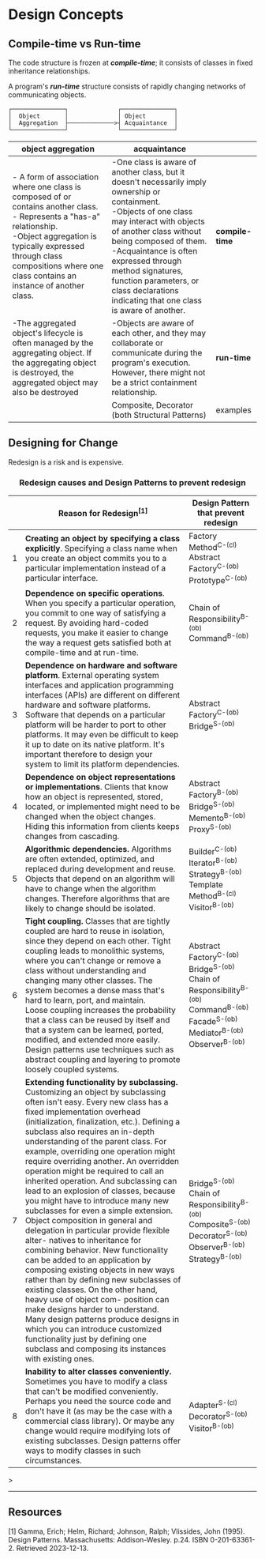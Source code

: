 # Design Concepts

## Compile-time vs Run-time 

The code structure is frozen at ***compile-time***; it consists of classes in fixed inheritance relationships.

A program's ***run-time*** structure consists of rapidly changing networks of communicating objects. 

```
┌───────────────┐              ┌───────────────┐ 
│  Object       │              │ Object        │
│  Aggregation  ├─────────────>┤ Acquaintance  │
└───────────────┘              └───────────────┘ 
```
| object aggregation| acquaintance| | 
| -- | -- | -- |
| - A form of association where one class is composed of or contains another class.<br/>- Represents a "has-a" relationship.<br/>-Object aggregation is typically expressed through class compositions where one class contains an instance of another class. | -One class is aware of another class, but it doesn't necessarily imply ownership or containment. <br/> -Objects of one class may interact with objects of another class without being composed of them. <br/>-Acquaintance is often expressed through method signatures, function parameters, or class declarations indicating that one class is aware of another.| **compile-time** |
|-The aggregated object's lifecycle is often managed by the aggregating object. If the aggregating object is destroyed, the aggregated object may also be destroyed|-Objects are aware of each other, and they may collaborate or communicate during the program's execution. However, there might not be a strict containment relationship.| **run-time** |
||Composite, Decorator (both Structural Patterns)|examples|

## Designing for Change 

Redesign is a risk and is expensive.

<div align="center">

### **Redesign causes and Design Patterns to prevent redesign**

|    | Reason for Redesign<sup>[1]</sup> | Design Pattern that prevent redesign |  
| -- | ------------------- | -- | 
|  1 | **Creating an object by specifying a class explicitly**. Specifying a class name when you create an object commits you to a particular implementation instead of a particular interface.  | Factory Method<sup>C-(cl)</sup>  <br/> Abstract Factory<sup>C-(ob)</sup> <br> Prototype<sup>C-(ob)</sup> | 
|  2 | **Dependence on specific operations**. When you specify a particular operation, you commit to one way of satisfying a request. By avoiding hard-coded requests, you make it easier to change the way a request gets satisfied both at compile-time and at run-time. | Chain of Responsibility<sup>B-(ob)</sup> <br/> Command<sup>B-(ob)</sup> |
|  3 | **Dependence on hardware and software platform**. External operating system interfaces and application programming interfaces (APIs) are different on different hardware and software platforms. Software that depends on a particular platform will be harder to port to other platforms. It may even be difficult to keep it up to date on its native platform. It's important therefore to design your system to limit its platform dependencies.  | Abstract Factory<sup>C-(ob)</sup>  <br/> Bridge<sup>S-(ob)</sup>| 
|  4 | **Dependence on object representations or implementations**. Clients that know how an object is represented, stored, located, or implemented might need to be changed when the object changes. Hiding this information from clients keeps changes from cascading. | Abstract Factory<sup>B-(ob)</sup> <br/> Bridge<sup>S-(ob)</sup> <br/> Memento<sup>B-(ob)</sup> <br/> Proxy<sup>S-(ob)</sup>| 
|  5 | **Algorithmic dependencies.** Algorithms are often extended, optimized, and replaced during development and reuse. Objects that depend on an algorithm will have to change when the algorithm changes. Therefore algorithms that are likely to change should be isolated. | Builder<sup>C-(ob)</sup> <br/> Iterator<sup>B-(ob)</sup> <br/> Strategy<sup>B-(ob)</sup> <br/> Template Method<sup>B-(cl)</sup> <br/> Visitor<sup>B-(ob)</sup> |
|  6 | **Tight coupling.** Classes that are tightly coupled are hard to reuse in isolation, since they depend on each other. Tight coupling leads to monolithic systems, where you can't change or remove a class without understanding and changing many other classes. The system becomes a dense mass that's hard to learn, port, and maintain. <br/> Loose coupling increases the probability that a class can be reused by itself and that a system can be learned, ported, modified, and extended more easily. Design patterns use techniques such as abstract coupling and layering to promote loosely coupled systems.| Abstract Factory<sup>C-(ob)</sup> <br/> Bridge<sup>S-(ob)</sup> <br/> Chain of Responsibility<sup>B-(ob)</sup> <br/>Command<sup>B-(ob)</sup> <br/> Facade<sup>S-(ob)</sup> <br/> Mediator<sup>B-(ob)</sup> <br/> Observer<sup>B-(ob)</sup> <br/> | 
|  7 | **Extending functionality by subclassing.** Customizing an object by subclassing often isn't easy. Every new class has a fixed implementation overhead (initialization, finalization, etc.). Defining a subclass also requires an in-depth understanding of the parent class. For example, overriding one operation might require overriding another. An overridden operation might be required to call an inherited operation. And subclassing can lead to an explosion of classes, because you might have to introduce many new subclasses for even a simple extension. <br/> Object composition in general and delegation in particular provide flexible alter- natives to inheritance for combining behavior. New functionality can be added to an application by composing existing objects in new ways rather than by defining new subclasses of existing classes. On the other hand, heavy use of object com- position can make designs harder to understand. Many design patterns produce designs in which you can introduce customized functionality just by defining one subclass and composing its instances with existing ones.| Bridge<sup>S-(ob)</sup> <br/> Chain of Responsibility<sup>B-(ob)</sup> <br/> Composite<sup>S-(ob)</sup> <br/>Decorator<sup>S-(ob)</sup><br/> Observer<sup>B-(ob)</sup> <br/> Strategy<sup>B-(ob)</sup>|
|  8 | **Inability to alter classes conveniently.** Sometimes you have to modify a class that can't be modified conveniently. Perhaps you need the source code and don't have it (as may be the case with a commercial class library). Or maybe any change would require modifying lots of existing subclasses. Design patterns offer ways to modify classes in such circumstances. |Adapter<sup>S-(cl)</sup> <br/> Decorator<sup>S-(ob)</sup> <br/>Visitor<sup>B-(ob)</sup> | 

</div>>

<hr/>

## Resources

[1] Gamma, Erich; Helm, Richard; Johnson, Ralph; Vlissides, John (1995). Design Patterns. Massachusetts: Addison-Wesley. p.24. ISBN 0-201-63361-2. Retrieved 2023-12-13.